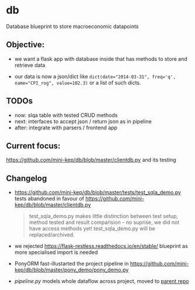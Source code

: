# db
Database blueprint to store macroeconomic datapoints

## Objective:

 - we want a flask app with database inside that has methods to store 
   and retrieve data
   
 - our data is now a json/dict like 
   ```dict(date="2014-03-31", freq='q', name="CPI_rog", value=102.3)``` or 
   a list of such dicts.
   

## TODOs
- now: slqa table with tested CRUD methods
- next: interfaces to accept json / return json as in pipeline 
- after: integrate with parsers / frontend app

   
## Current focus:  

<https://github.com/mini-kep/db/blob/master/clientdb.py> and its testing

## Changelog

- <https://github.com/mini-kep/db/blob/master/tests/test_sqla_demo.py> tests
  abandoned in favour of <https://github.com/mini-kep/db/blob/master/clientdb.py>
  
  > test_sqla_demo.py makes little distinction between test setup, method tested
  > and result comparision - no suprise, we did not have access methods yet!
  > test_sqla_demo.py will be replaced/archived. 

- we rejected <https://flask-restless.readthedocs.io/en/stable/> blueprint
  as more specialised import is needed
  
- PonyORM fast-illustarted the project pipeline in <https://github.com/mini-kep/db/blob/master/pony_demo/pony_demo.py>
  
- *pipeline.py* models whole dataflow across project, 
  moved to [parent repo](https://github.com/mini-kep/intro/blob/master/pipeline_demo.py)
